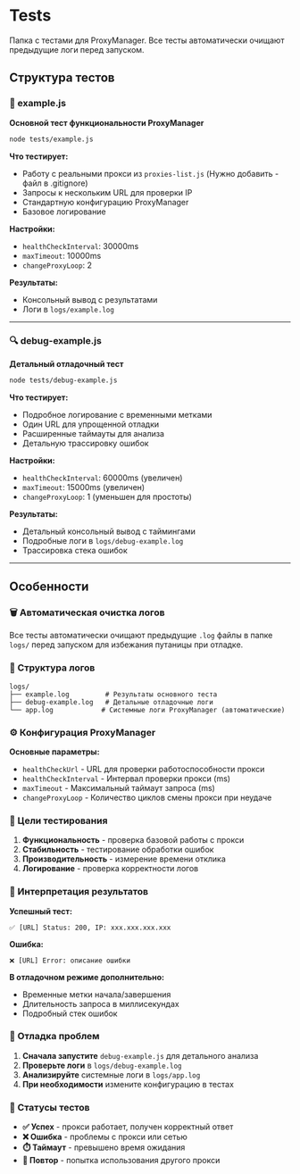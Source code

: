 # Tests

Папка с тестами для ProxyManager. Все тесты автоматически очищают предыдущие логи перед запуском.

## Структура тестов

### 🚀 example.js
**Основной тест функциональности ProxyManager**

```bash
node tests/example.js
```

**Что тестирует:**
- Работу с реальными прокси из `proxies-list.js` (Нужно добавить - файл в .gitignore)
- Запросы к нескольким URL для проверки IP
- Стандартную конфигурацию ProxyManager
- Базовое логирование

**Настройки:**
- `healthCheckInterval`: 30000ms
- `maxTimeout`: 10000ms  
- `changeProxyLoop`: 2

**Результаты:**
- Консольный вывод с результатами
- Логи в `logs/example.log`

---

### 🔍 debug-example.js
**Детальный отладочный тест**

```bash
node tests/debug-example.js
```

**Что тестирует:**
- Подробное логирование с временными метками
- Один URL для упрощенной отладки
- Расширенные таймауты для анализа
- Детальную трассировку ошибок

**Настройки:**
- `healthCheckInterval`: 60000ms (увеличен)
- `maxTimeout`: 15000ms (увеличен)
- `changeProxyLoop`: 1 (уменьшен для простоты)

**Результаты:**
- Детальный консольный вывод с таймингами
- Подробные логи в `logs/debug-example.log`
- Трассировка стека ошибок

---

## Особенности

### 🗑️ Автоматическая очистка логов
Все тесты автоматически очищают предыдущие `.log` файлы в папке `logs/` перед запуском для избежания путаницы при отладке.

### 📁 Структура логов
```
logs/
├── example.log         # Результаты основного теста
├── debug-example.log   # Детальные отладочные логи
└── app.log            # Системные логи ProxyManager (автоматические)
```

### ⚙️ Конфигурация ProxyManager

**Основные параметры:**
- `healthCheckUrl` - URL для проверки работоспособности прокси
- `healthCheckInterval` - Интервал проверки прокси (ms)
- `maxTimeout` - Максимальный таймаут запроса (ms)
- `changeProxyLoop` - Количество циклов смены прокси при неудаче

### 🎯 Цели тестирования

1. **Функциональность** - проверка базовой работы с прокси
2. **Стабильность** - тестирование обработки ошибок
3. **Производительность** - измерение времени отклика
4. **Логирование** - проверка корректности логов

### 📝 Интерпретация результатов

**Успешный тест:**
```
✅ [URL] Status: 200, IP: xxx.xxx.xxx.xxx
```

**Ошибка:**
```
❌ [URL] Error: описание ошибки
```

**В отладочном режиме дополнительно:**
- Временные метки начала/завершения
- Длительность запроса в миллисекундах
- Подробный стек ошибок

### 🔧 Отладка проблем

1. **Сначала запустите** `debug-example.js` для детального анализа
2. **Проверьте логи** в `logs/debug-example.log`
3. **Анализируйте** системные логи в `logs/app.log`
4. **При необходимости** измените конфигурацию в тестах

### 🚦 Статусы тестов

- **✅ Успех** - прокси работает, получен корректный ответ
- **❌ Ошибка** - проблемы с прокси или сетью
- **⏱️ Таймаут** - превышено время ожидания
- **🔄 Повтор** - попытка использования другого прокси
